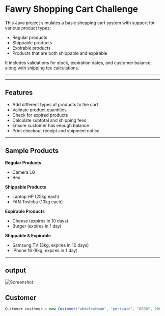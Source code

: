 #  Fawry Shopping Cart Challenge

This Java project simulates a basic shopping cart system with support for various product types:

- Regular products
- Shippable products
- Expirable products
- Products that are both shippable and expirable

It includes validations for stock, expiration dates, and customer balance, along with shipping fee calculations.

---


---

##  Features

- Add different types of products to the cart
- Validate product quantities
- Check for expired products
- Calculate subtotal and shipping fees
- Ensure customer has enough balance
- Print checkout receipt and shipment notice

---

##  Sample Products

**Regular Products**
- Camera LG
- Bed

**Shippable Products**
- Laptop HP (25kg each)
- FAN Toshiba (10kg each)

**Expirable Products**
- Cheese (expires in 10 days)
- Burger (expires in 1 day)

**Shippable & Expirable**
- Samsung TV (3kg, expires in 10 days)
- iPhone 16 (8kg, expires in 1 day)

---
## output
![Screenshot](Fawry-Internship-Challenge-main/Screenshot%202025-07-10%20003340.png)


##  Customer

```java
Customer customer = new Customer("abdelrahman", "portsaid", "0888", 20000.0);



